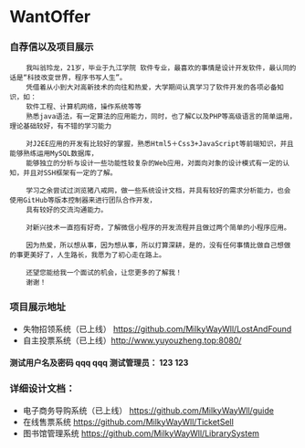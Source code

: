 # WantOffer
### 自荐信以及项目展示
        我叫翁玲龙，21岁，毕业于九江学院 软件专业，最喜欢的事情是设计开发软件，最认同的话是“科技改变世界，程序书写人生”。
        凭借着从小到大对高新技术的向往和热爱，大学期间认真学习了软件开发的各项必备知识，如：
        软件工程、计算机网络，操作系统等等
        熟悉java语法，有一定算法的应用能力，同时，也了解C以及PHP等高级语言的简单运用，理论基础较好，有不错的学习能力

        对J2EE应用的开发有比较好的掌握，熟悉Html5＋Css3+JavaScript等前端知识，并且能够熟练运用MySQL数据库，
        能够独立的分析与设计一些功能性较复杂的Web应用，对面向对象的设计模式有一定的认知，并且对SSH框架有一定的了解。

        学习之余尝试过浏览猪八戒网，做一些系统设计文档，并具有较好的需求分析能力，也会使用GitHub等版本控制器来进行团队合作开发，
        具有较好的交流沟通能力。

        对新兴技术一直抱有好奇，了解微信小程序的开发流程并且做过两个简单的小程序应用。

        因为热爱，所以想从事，因为想从事，所以打算深耕，是的，没有任何事情比做自己想做的事更美好了，人生路长，我愿为了初心走在路上。

        还望您能给我一个面试的机会，让您更多的了解我！
        谢谢！

### 项目展示地址
* 失物招领系统（已上线） https://github.com/MilkyWayWll/LostAndFound
* 自主投票系统（已上线）http://www.yuyouzheng.top:8080/ 
#### 测试用户名及密码 qqq qqq   测试管理员： 123 123
### 详细设计文档：
* 电子商务导购系统（已上线） https://github.com/MilkyWayWll/guide
* 在线售票系统 https://github.com/MilkyWayWll/TicketSell
* 图书馆管理系统 https://github.com/MilkyWayWll/LibrarySystem
